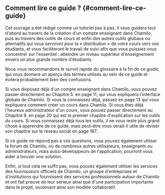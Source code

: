 ## Comment lire ce guide ? {#comment-lire-ce-guide}

Cet ouvrage a été rédigé comme un tutoriel pas à pas. Il vous guidera tout d'abord au travers de la création d'un compte enseignant dans Chamilo, puis au travers des outils de cours et enfin des autres outils globaux ou alternatifs qui vous serviront pour la « distribution » de votre cours vers vos étudiants, et vous faciliteront le travail de suivi afin que vous puissiez vous concentrer sur l'essentiel : atteindre un niveau supérieur d'enseignement envers un plus grande nombre d'étudiants.

Nous vous recommandons le survol rapide du glossaire à la fin de ce guide, qui vous donnera un aperçu des termes utilisés au sein de ce guide et évitera probablement bien des confusions.

Si vous disposez déjà d'un compte enseignant dans Chamilo, vous pouvez passer directement au Chapitre 5. en page 11, qui vous expliquera l'interface globale de Chamilo. Si vous la connaissez déjà, passez en page 13 qui vous expliquera comment créer un cours dans Chamilo. Si vous êtes déjà l'heureux administrateur d'un cours, vous pouvez passer directement au Chapitre 9. en page 20 qui est le premier chapitre d'explication sur les outils du cours. Si vous connaissez déjà tous les outils, il ne vous reste plus grand chose à apprendre de ce guide, mais peut-être vous serait-il utile de réviser son chapitre sur le réseau social en page 187..

Si ce guide ne répond pas à vos questions, vous pouvez également utiliser le forum de Chamilo, où de nombreux autres utilisateurs, enseignants ou administrateurs, mais aussi développeurs de l'application, pourront vous aider à trouver une solution.

Enfin, si tout cela ne suffit pas, vous pouvez également utiliser les services des fournisseurs officiels de Chamilo, un groupe d'entreprises et d'institutions qui fournissent des services professionnels autour de Chamilo et ont fait preuve de leur sérieux ainsi que d'une participation importante dans le projet, soutenant ainsi son modèle collaboratif.

